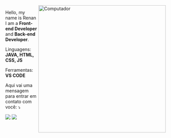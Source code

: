 <img src="https://raw.githubusercontent.com/MicaelliMedeiros/micaellimedeiros/master/image/computer-illustration.png" min-width="400px" max-width="400px" width="400px" align="right" alt="Computador">

<p align="left"> 
  Hello, my name is Renan I am a <strong>Front-end Developer</strong> and <strong>Back-end Developer</strong>.<br>
</p>

<p align="left">
 Linguagens: <strong>JAVA, HTML, CSS, JS</strong>
</p>

<p align="left">
 Ferramentas: <strong>VS CODE</strong>
</p>

<p align="left">
 Aqui vai uma mensagem para entrar em contato com você:  ⤵️
</p>
<p align="left">
  <a href="mailto: renan.efrem56@gmail.com" alt="Gmail">
  <img src="https://img.shields.io/badge/-Gmail-FF0000?style=flat-square&labelColor=FF0000&logo=gmail&logoColor=white&link=renan.efrem56@gmail.com" /></a>
  
  <a href="https://api.whatsapp.com/send?phone=5515991039477" alt="WhatsApp">
  <img src="https://img.shields.io/badge/-WhatsApp-25d366?style=flat-square&labelColor=25d366&logo=whatsapp&logoColor=white&link=https://api.whatsapp.com/send?phone=5515991039477"/></a>

 
</p>  
